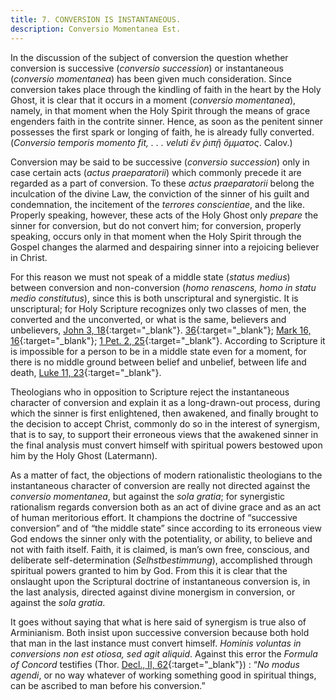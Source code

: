 ```yaml
---
title: 7. CONVERSION IS INSTANTANEOUS.
description: Conversio Momentanea Est.
---
```


In the discussion of the subject of conversion the question whether conversion is successive (_conversio succession_) or instantaneous (_conversio momentanea_) has been given much consideration. Since conversion takes place through the kindling of faith in the heart by the Holy Ghost, it is clear that it occurs in a moment (_conversio momentanea_), namely, in that moment when the Holy Spirit through the means of grace engenders faith in the contrite sinner. Hence, as soon as the penitent sinner possesses the first spark or longing of faith, he is already fully converted. (_Conversio temporis momento fit, . . . veluti ἔν ῥιπῇ ὄμματος_. Calov.) 

Conversion may be said to be successive (_conversio succession_) only in case certain acts (_actus praeparatorii_) which commonly precede it are regarded as a part of conversion. To these _actus praeparatorii_ belong the inculcation of the divine Law, the conviction of the sinner of his guilt and condemnation, the incitement of the _terrores conscientiae_, and the like. Properly speaking, however, these acts of the Holy Ghost only _prepare_ the sinner for conversion, but do not convert him; for conversion, properly speaking, occurs only in that moment when the Holy Spirit through the Gospel changes the alarmed and despairing sinner into a rejoicing believer in Christ. 

For this reason we must not speak of a middle state (_status medius_) between conversion and non-conversion (_homo renascens, homo in statu medio constitutus_), since this is both unscriptural and synergistic. It is unscriptural; for Holy Scripture recognizes only two classes of men, the converted and the unconverted, or what is the same, believers and unbelievers, [John 3, 18](https://biblehub.com/crossref/john/3-18.htm){:target="_blank"}. [36](https://biblehub.com/crossref/john/3-36.htm){:target="_blank"}; [Mark 16, 16](https://biblehub.com/crossref/mark/16-16.htm){:target="_blank"}; [1 Pet. 2, 25](https://biblehub.com/crossref/1_peter/2-25.htm){:target="_blank"}. According to Scripture it is impossible for a person to be in a middle state even for a moment, for there is no middle ground between belief and unbelief, between life and death, [Luke 11, 23](https://biblehub.com/crossref/luke/11-23.htm){:target="_blank"}. 

Theologians who in opposition to Scripture reject the instantaneous character of conversion and explain it as a long-drawn-out process, during which the sinner is first enlightened, then awakened, and finally brought to the decision to accept Christ, commonly do so in the interest of synergism, that is to say, to support their erroneous views that the awakened sinner in the final analysis must convert himself with spiritual powers bestowed upon him by the Holy Ghost (Latermann). 

As a matter of fact, the objections of modern rationalistic theologians to the instantaneous character of conversion are really not directed against the _conversio momentanea_, but against the _sola gratia_; for synergistic rationalism regards conversion both as an act of divine grace and as an act of human meritorious effort. It champions the doctrine of “successive conversion” and of “the middle state” since according to its erroneous view God endows the sinner only with the potentiality, or ability, to believe and not with faith itself. Faith, it is claimed, is man’s own free, conscious, and deliberate self-determination (_Selhstbestimmung_), accomplished through spiritual powers granted to him by God. From this it is clear that the onslaught upon the Scriptural doctrine of instantaneous conversion is, in the last analysis, directed against divine monergism in conversion, or against the _sola gratia_. 

It goes without saying that what is here said of synergism is true also of Arminianism. Both insist upon successive conversion because both hold that man in the last instance must convert himself. _Hominis voluntas in conversions non est otiosa, sed agit aliquid_. Against this error the _Formula of Concord_ testifies (Thor. [Decl., II, 62](https://boc.confident.faith/sd-ii-0062){:target="_blank"}) : “_No modus agendi_, or no way whatever of working something good in spiritual things, can be ascribed to man before his conversion.” 
